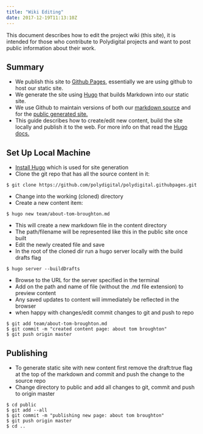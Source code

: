 ```yaml
---
title: "Wiki Editing"
date: 2017-12-19T11:13:10Z
---
```

This document describes how to edit the project wiki (this site), it is intended for those who contribute to Polydigital projects and want to post public information about their work.

## Summary

* We publish this site to [Github Pages](https://pages.github.com/), essentially we are using github to host our static site.  
* We generate the site using [Hugo](https://gohugo.io/) that builds Markdown into our static site.
* We use Github to maintain versions of both our [markdown source](https://github.com/polydigital/polydigital.githubpages) and for the [public generated site.](https://github.com/polydigital/polydigital.github.io)
* This guide describes how to create/edit new content, build the site locally and publish it to the web.  For more info on that read the [Hugo docs.](https://gohugo.io/documentation/)

## Set Up Local Machine

* [Install Hugo](https://gohugo.io/getting-started/installing/) which is used for site generation
* Clone the git repo that has all the source content in it:

~~~
$ git clone https://github.com/polydigital/polydigital.githubpages.git
~~~

* Change into the working (cloned) directory
* Create a new content item:

~~~
$ hugo new team/about-tom-broughton.md
~~~

* This will create a new markdown file in the content directory
* The path/filename will be represented like this in the public site once built
* Edit the newly created file and save
* In the root of the cloned dir run a hugo server locally with the build drafts flag

~~~
$ hugo server --buildDrafts
~~~

* Browse to the URL for the server specified in the terminal
* Add on the path and name of file (without the .md file extension) to preview content
* Any saved updates to content will immediately be reflected in the browser
* when happy with changes/edit commit changes to git and push to repo

~~~
$ git add team/about-tom-broughton.md
$ git commit -m "created content page: about tom broughton"
$ git push origin master
~~~

## Publishing

* To generate static site with new content first remove the draft:true flag at the top of the markdown and commit and push the change to the source repo
* Change directory to public and add all changes to git, commit and push to origin master

~~~
$ cd public
$ git add --all
$ git commit -m "publishing new page: about tom broughton"
$ git push origin master
$ cd ..
~~~
